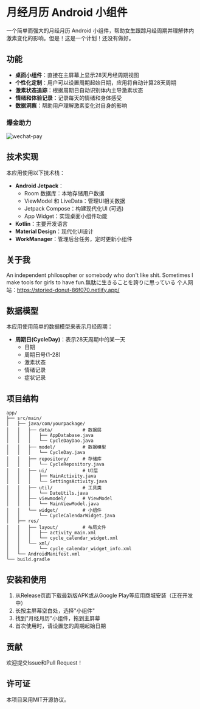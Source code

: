 # 月经月历 Android 小组件

一个简单而强大的月经月历 Android 小组件，帮助女生跟踪月经周期并理解体内激素变化的影响。但是！这是一个计划！还没有做好。

## 功能

- **桌面小组件**：直接在主屏幕上显示28天月经周期视图
- **个性化定制**：用户可以设置周期起始日期，应用将自动计算28天周期
- **激素状态追踪**：根据周期日自动识别体内主导激素状态
- **情绪和体验记录**：记录每天的情绪和身体感受
- **数据洞察**：帮助用户理解激素变化对自身的影响

### 爆金助力
![wechat-pay](https://github.com/user-attachments/assets/83feb6cd-20ba-466e-a21b-48f7bb9a1aac)

## 技术实现

本应用使用以下技术栈：

- **Android Jetpack**：
  - Room 数据库：本地存储用户数据
  - ViewModel 和 LiveData：管理UI相关数据
  - Jetpack Compose：构建现代化UI (可选)
  - App Widget：实现桌面小组件功能
- **Kotlin**：主要开发语言
- **Material Design**：现代化UI设计
- **WorkManager**：管理后台任务，定时更新小组件

## 关于我

An independent philosopher or somebody who don't like shit. Sometimes I make tools for girls to have fun.無駄に生きることを誇りに思っている
个人网站：https://storied-donut-86f070.netlify.app/

## 数据模型

本应用使用简单的数据模型来表示月经周期：

- **周期日(CycleDay)**：表示28天周期中的某一天
  - 日期
  - 周期日号(1-28)
  - 激素状态
  - 情绪记录
  - 症状记录

## 项目结构

```
app/
├── src/main/
│   ├── java/com/yourpackage/
│   │   ├── data/           # 数据层
│   │   │   ├── AppDatabase.java
│   │   │   └── CycleDayDao.java
│   │   ├── model/          # 数据模型
│   │   │   └── CycleDay.java
│   │   ├── repository/     # 存储库
│   │   │   └── CycleRepository.java
│   │   ├── ui/             # UI层
│   │   │   ├── MainActivity.java
│   │   │   └── SettingsActivity.java
│   │   ├── util/           # 工具类
│   │   │   └── DateUtils.java
│   │   ├── viewmodel/      # ViewModel
│   │   │   └── MainViewModel.java
│   │   └── widget/         # 小组件
│   │       └── CycleCalendarWidget.java
│   ├── res/
│   │   ├── layout/         # 布局文件
│   │   │   ├── activity_main.xml
│   │   │   └── cycle_calendar_widget.xml
│   │   └── xml/
│   │       └── cycle_calendar_widget_info.xml
│   └── AndroidManifest.xml
└── build.gradle
```

## 安装和使用

1. 从Release页面下载最新版APK或从Google Play等应用商城安装（正在开发中）
2. 长按主屏幕空白处，选择"小组件"
3. 找到"月经月历"小组件，拖到主屏幕
4. 首次使用时，请设置您的周期起始日期

## 贡献

欢迎提交Issue和Pull Request！

## 许可证

本项目采用MIT开源协议。

